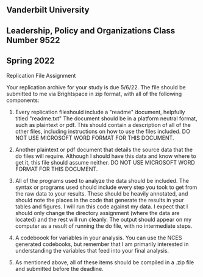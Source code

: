 ## Vanderbilt University
## Leadership, Policy and Organizations Class Number 9522
## Spring 2022

Replication File Assignment

Your replication archive for your study is due 5/6/22. The file should be submitted to me via Brightspace in zip format, with all of the following components:
1. Every replication fileshould include a "readme" ̇document, helpfully titled  "readme.txt" The document should be in a platform neutral format, such as plaintext or pdf. This
should contain a description of all of the other files, including instructions on how to use the files included. DO NOT USE MICROSOFT WORD FORMAT FOR THIS DOCUMENT.

2. Another plaintext or pdf document that details the source data that the do files will require. Although I should have this data and know where to get it, this file should assume neither. DO NOT USE MICROSOFT WORD FORMAT FOR THIS DOCUMENT.

3. All of the programs used to analyze the data should be included. The syntax or programs used should include every step you took to get from the raw data to your results. These should be heavily annotated, and should note the places in the code that generate the results in your tables and figures. I will run this code against my data. I expect that I should only change the directory assignment (where the data are located) and the rest will run cleanly. The output should appear on my computer as a result of running the do file, with no intermediate steps.

4. A codeboook for variables in your analysis. You can use the NCES generated codebooks, but remember that I am primarily interested in understanding the variables that feed into your final analysis.

5. As mentioned above, all of these items should be compiled in a .zip file and submitted before the deadline. 
